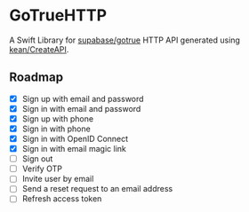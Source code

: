 # GoTrueHTTP

A Swift Library for [supabase/gotrue](https://github.com/supabase/gotrue) HTTP API generated using [kean/CreateAPI](https://github.com/kean/CreateAPI).

## Roadmap
- [x] Sign up with email and password
- [x] Sign in with email and password
- [x] Sign up with phone
- [x] Sign in with phone
- [x] Sign in with OpenID Connect
- [x] Sign in with email magic link
- [ ] Sign out
- [ ] Verify OTP
- [ ] Invite user by email
- [ ] Send a reset request to an email address
- [ ] Refresh access token
